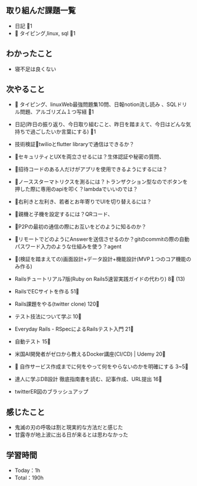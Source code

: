 
## 取り組んだ課題一覧

- 日記 :tomato:1
- :construction: タイピング,linux, sql :tomato:1


## わかったこと

- 寝不足は良くない

## 次やること

- :construction: タイピング、linuxWeb最強問題集10問、日報notion流し読み 、SQLドリル問題、アルゴリズム１つ写経 :tomato:1
- 日記(昨日の振り返り、今日取り組むこと、昨日を踏まえて、今日はどんな気持ちで過ごしたいか言葉にする) :tomato:1

- 技術検証🚧twilioとflutter libraryで通信はできるか？
- 🚧セキュリティとUXを両立させるには？生体認証や秘密の質問、
- 🚧招待コードのある人だけがアプリを使用できるようにするには？
- 🚧ノーススターマトリクスを測るには？トランザクション型なのでボタンを押した際に専用のapiを叩く？lambdaでいいのでは？
- 🚧右利きと左利き、若者とお年寄りでUIを切り替えるには？
- 🚧親機と子機を設定するには？QRコード、
- 🚧P2Pの最初の通信の際にお互いをどのように知るのか？
- 🚧リモートでどのようにAnswerを送信させるのか？gitのcommitの際の自動パスワード入力のような仕組みを使う？agent
- 🚧(検証を踏まえての)画面設計+データ設計+機能設計(MVP１つのコア機能のみ作る)

- Railsチュートリアル7版(Ruby on Rails5速習実践ガイドの代わり) 8:tomato: (13)
- RailsでECサイトを作る 51:tomato:
- Rails課題をやる(twitter clone) 120:tomato:
- テスト技法について学ぶ 10:tomato:
- Everyday Rails - RSpecによるRailsテスト入門 21:tomato:
- 自動テスト 15:tomato:
- 米国AI開発者がゼロから教えるDocker講座(CI/CD) | Udemy 20:tomato:
- :compass: 自作サービス作成までに何をやって何をやらないのかを明確にする 3~5:tomato:

- 達人に学ぶDB設計 徹底指南書を読む、記事作成、URL提出 16:tomato:
- twitterER図のブラッシュアップ

## 感じたこと

- 鬼滅の刃の呼吸は割と現実的な方法だと感じた
- 甘露寺が地上波に出る日が来るとは思わなかった

## 学習時間

- Today：1h
- Total：190h
